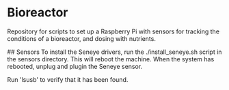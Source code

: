 # Bioreactor
Repository for scripts to set up a Raspberry Pi with sensors for tracking the conditions of a bioreactor, and dosing with nutrients.

## Sensors
To install the Seneye drivers, run the ./install_seneye.sh script in the sensors directory. This will reboot the machine. When the system has rebooted, unplug and plugin the Seneye sensor. 

Run 'lsusb' to verify that it has been found.
